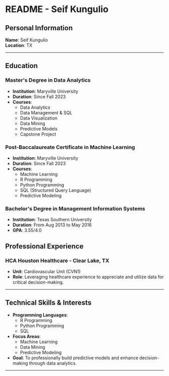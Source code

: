 # README - Seif Kungulio

## Personal Information
**Name**: Seif Kungulio  
**Location**: TX

---

## Education
### Master's Degree in Data Analytics
- **Institution**: Maryville University  
- **Duration**: Since Fall 2023
- **Courses**:  
  - Data Analytics  
  - Data Management & SQL 
  - Data Visualization  
  - Data Mining
  - Predictive Models
  - Capstone Project
 
### Post-Baccalaureate Certificate in Machine Learning
- **Institution**: Maryville University  
- **Duration**: Since Fall 2023
- **Courses**:  
  - Machine Learning
  - R Programming
  - Python Programming
  - SQL (Structured Query Language)
  - Predictive Modeling
 
### Bachelor's Degree in Management Information Systems
- **Institution**: Texas Southern University
- **Duration**: From Aug 2013 to May 2016
- **GPA**: 3.55/4.0

## Professional Experience
### HCA Houston Healthcare - Clear Lake, TX
- **Unit**: Cardiovascular Unit (CVN1)  
- **Role**: Leveraging healthcare experience to appreciate and utilize data for critical decision-making.

---

## Technical Skills & Interests
- **Programming Languages**:
  - R Programming
  - Python Programming
  - SQL
- **Focus Areas**:  
  - Machine Learning
  - Data Mining
  - Predictive Modeling
- **Goal**: To professionally build predictive models and enhance decision-making through data analytics.

---

<!---
shkungulio/shkungulio is a ✨ special ✨ repository because its `README.md` (this file) appears on your GitHub profile.
You can click the Preview link to take a look at your changes.
--->
